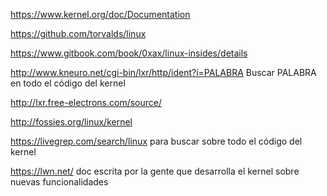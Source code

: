 https://www.kernel.org/doc/Documentation

https://github.com/torvalds/linux

https://www.gitbook.com/book/0xax/linux-insides/details

http://www.kneuro.net/cgi-bin/lxr/http/ident?i=PALABRA
Buscar PALABRA en todo el código del kernel

http://lxr.free-electrons.com/source/

http://fossies.org/linux/kernel

https://livegrep.com/search/linux
para buscar sobre todo el código del kernel

https://lwn.net/
doc escrita por la gente que desarrolla el kernel sobre nuevas funcionalidades
